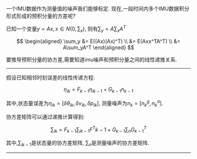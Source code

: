 一个IMU数据作为测量值的噪声我们能够标定.
现在,一段时间内多个IMU数据积分形式形成的预积分量的方差呢?

已知一个变量$y=Ax, x \in N(0, \sum_x)$, 则有$\sum_y = A \sum_x A^T$

$$
\begin{aligned}
  \sum_y &= E((Ax)(Ax)^T) \\
         &= E(Axx^TA^T) \\
         &= A\sum_yA^T
\end{aligned}
$$

要推导预积分量的协方差,需要知道imu噪声和预积分量之间的线性递推关系.

---

假设已知相邻时刻误差的线性传递方程:

$$
\eta_{ik} = F_{k-1} \eta_{ik-1} + G_{k-1} n_{k-1}
$$

其中,状态量误差为$\eta_{ik} = [\delta\theta_{ik}, \delta v_{ik}, \delta p_{ik}]$, 测量噪声为$n_k = [n^g_k, n^a_k]$.

协方差矩阵可以通过递推计算得到:

$$
\sum_{ik} = F_{k-1} \sum_{ik-1}F^T{k-1} + G_{k-1} \sum_{n} G^T_{k-1}
$$

其中,$\sum_{ik-1}$是状态量的协方差矩阵, $\sum_n$是测量噪声的协方差矩阵.

---